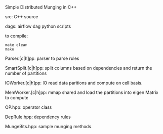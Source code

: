 Simple Distributed Munging in C++

src: C++ source

dags: airflow dag python scripts

to compile:
```
make clean
make 
```
Parser.[c|h]pp: parser to parse rules

SmartSplit.[c|h]pp: split columns based on dependencies and return the number of partitions

IOWorker.[c|h]pp: IO read data paritions and compute on cell basis.

MemWorker.[c|h]pp: mmap shared and load the partitions into eigen Matrix to compute

OP.hpp: operator class

DepRule.hpp: dependency rules

MungeBits.hpp: sample munging methods



